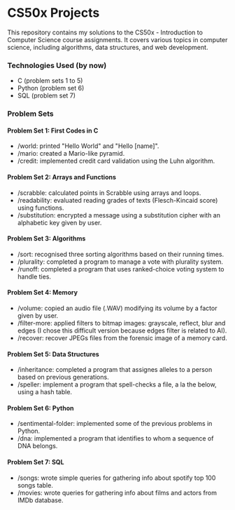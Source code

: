 # CS50x Projects

This repository contains my solutions to the CS50x - Introduction to Computer Science course assignments. It covers various topics in computer science, including algorithms, data structures, and web development.


### Technologies Used (by now)
- C (problem sets 1 to 5)
- Python (problem set 6)
- SQL (problem set 7)


### Problem Sets

#### Problem Set 1: First Codes in C
- /world: printed "Hello World" and "Hello [name]".
- /mario: created a Mario-like pyramid.
- /credit: implemented credit card validation using the Luhn algorithm.

#### Problem Set 2: Arrays and Functions
- /scrabble: calculated points in Scrabble using arrays and loops.
- /readability: evaluated reading grades of texts (Flesch-Kincaid score) using functions.
- /substitution: encrypted a message using a substitution cipher with an alphabetic key given by user.

#### Problem Set 3: Algorithms
- /sort: recognised three sorting algorithms based on their running times.
- /plurality: completed a program to manage a vote with plurality system.
- /runoff: completed a program that uses ranked-choice voting system to handle ties.

#### Problem Set 4: Memory
- /volume: copied an audio file (.WAV) modifying its volume by a factor given by user.
- /filter-more: applied filters to bitmap images: grayscale, reflect, blur and edges (I chose this difficult version because edges filter is related to AI).
- /recover: recover JPEGs files from the forensic image of a memory card.

#### Problem Set 5: Data Structures
- /inheritance: completed a program that assignes alleles to a person based on previous generations.
- /speller: implement a program that spell-checks a file, a la the below, using a hash table.

#### Problem Set 6: Python
- /sentimental-folder: implemented some of the previous problems in Python.
- /dna: implemented a program that identifies to whom a sequence of DNA belongs.

#### Problem Set 7: SQL
- /songs: wrote simple queries for gathering info about spotify top 100 songs table.
- /movies: wrote queries for gathering info about films and actors from IMDb database.